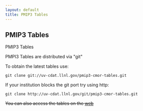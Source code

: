 ```yaml
---
layout: default
title: PMIP3 Tables
---
```


##  PMIP3 Tables

PMIP3 Tables

PMPI3 Tables are distributed via "git"

To obtain the latest tables use:

    git clone git://uv-cdat.llnl.gov/pmip3-cmor-tables.git

If your institution blocks the git port try using http:

    git clone http://uv-cdat.llnl.gov/git/pmip3-cmor-tables.git

~~You can also access the tables on the [web]()~~
